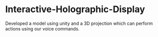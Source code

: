 # Interactive-Holographic-Display
Developed a model using unity and a 3D projection which can perform actions using our voice commands.
